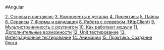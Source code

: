 #Angular 

[2. Основы и синтаксис](_lessons/2.%20Основы%20и%20синтаксис.md)
[3. Компоненты в деталях](_lessons/3.%20Компоненты%20в%20деталях.md)
[4. Директивы](_lessons/4.%20Директивы.md)
[5. Пайпы](_lessons/5.%20Пайпы.md)
[6. Сервисы](_lessons/6.%20Сервисы.md)
[7. Формы и валидация](_lessons/7.%20Формы%20и%20валидация.md)
[8. Работа с сервером (HttpClient)](_lessons/8.%20Работа%20с%20сервером%20(HttpClient).md)
[9. Мультистраничность с роутингом](_lessons/9.%20Мультистраничность%20с%20роутингом.md)
[10. Как работают модули](_lessons/10.%20Как%20работают%20модули.md)
[11. Дополнительные возможности](_lessons/11.%20Дополнительные%20возможности.md)
[12. Unit тестирование](_lessons/12.%20Unit%20тестирование.md)
[13. Интеграционное тестирование](_lessons/13.%20Интеграционное%20тестирование.md)
[14. Анимации](_lessons/14.%20Анимации.md)
[15. Практика. Создание блога](_lessons/15.%20Практика.%20Создание%20блога.md)

